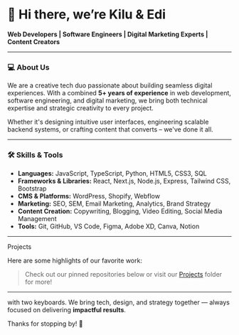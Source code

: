 # 👋 Hi there, we’re Kilu & Edi

**Web Developers | Software Engineers | Digital Marketing Experts | Content Creators**

---

### 💻 About Us

We are a creative tech duo passionate about building seamless digital experiences. With a combined **5+ years of experience** in web development, software engineering, and digital marketing, we bring both technical expertise and strategic creativity to every project.

Whether it's designing intuitive user interfaces, engineering scalable backend systems, or crafting content that converts – we've done it all.

---

### 🛠️ Skills & Tools

- **Languages:** JavaScript, TypeScript, Python, HTML5, CSS3, SQL
- **Frameworks & Libraries:** React, Next.js, Node.js, Express, Tailwind CSS, Bootstrap
- **CMS & Platforms:** WordPress, Shopify, Webflow
- **Marketing:** SEO, SEM, Email Marketing, Analytics, Brand Strategy
- **Content Creation:** Copywriting, Blogging, Video Editing, Social Media Management
- **Tools:** Git, GitHub, VS Code, Figma, Adobe XD, Canva, Notion

---

 Projects

Here are some highlights of our favorite work:

> Check out our pinned repositories below or visit our [Projects](#) folder for more!

---

 with two keyboards. We bring tech, design, and strategy together — always focused on delivering **impactful results**.

Thanks for stopping by! 💜
